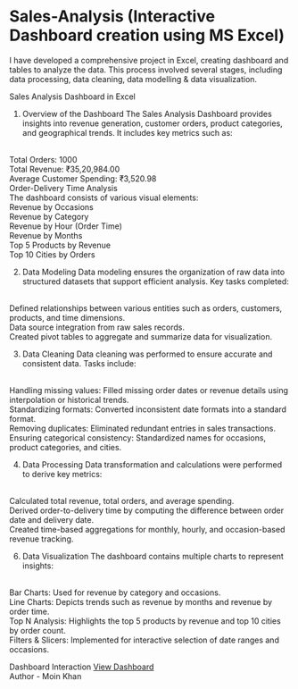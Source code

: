# Sales-Analysis (Interactive Dashboard creation using MS Excel)
I have developed a comprehensive project in Excel, creating dashboard and tables to analyze the data. This process involved several stages, including data processing, data cleaning, data modelling & data visualization.

Sales Analysis Dashboard in Excel
1. Overview of the Dashboard
The Sales Analysis Dashboard provides insights into revenue generation, customer orders, product categories, and geographical trends. It includes key metrics such as:
<br>
Total Orders: 1000
<br>
Total Revenue: ₹35,20,984.00
<br>
Average Customer Spending: ₹3,520.98
<br>
Order-Delivery Time Analysis
<br>
The dashboard consists of various visual elements:
<br>
Revenue by Occasions
<br>
Revenue by Category
<br>
Revenue by Hour (Order Time)
<br>
Revenue by Months
<br>
Top 5 Products by Revenue
<br>
Top 10 Cities by Orders

2. Data Modeling
Data modeling ensures the organization of raw data into structured datasets that support efficient analysis. Key tasks completed:
<br>
Defined relationships between various entities such as orders, customers, products, and time dimensions.
<br>
Data source integration from raw sales records.
<br>
Created pivot tables to aggregate and summarize data for visualization.
<br>

3. Data Cleaning
Data cleaning was performed to ensure accurate and consistent data. Tasks include:
<br>
Handling missing values: Filled missing order dates or revenue details using interpolation or historical trends.
<br>
Standardizing formats: Converted inconsistent date formats into a standard format.
<br>
Removing duplicates: Eliminated redundant entries in sales transactions.
<br>
Ensuring categorical consistency: Standardized names for occasions, product categories, and cities.
<br>

4. Data Processing
Data transformation and calculations were performed to derive key metrics:
<br>
Calculated total revenue, total orders, and average spending.
<br>
Derived order-to-delivery time by computing the difference between order date and delivery date.
<br>
Created time-based aggregations for monthly, hourly, and occasion-based revenue tracking.

6. Data Visualization
The dashboard contains multiple charts to represent insights:
<br>
Bar Charts: Used for revenue by category and occasions.
<br>
Line Charts: Depicts trends such as revenue by months and revenue by order time.
<br>
Top N Analysis: Highlights the top 5 products by revenue and top 10 cities by order count.
<br>
Filters & Slicers: Implemented for interactive selection of date ranges and occasions.

Dashboard Interaction <a href="https://github.com/Moinkhan123456/Sales-Analysis/blob/main/Sales%20Analysis%20Dashboard.jpg">View Dashboard</a>
<br>
Author - Moin Khan
